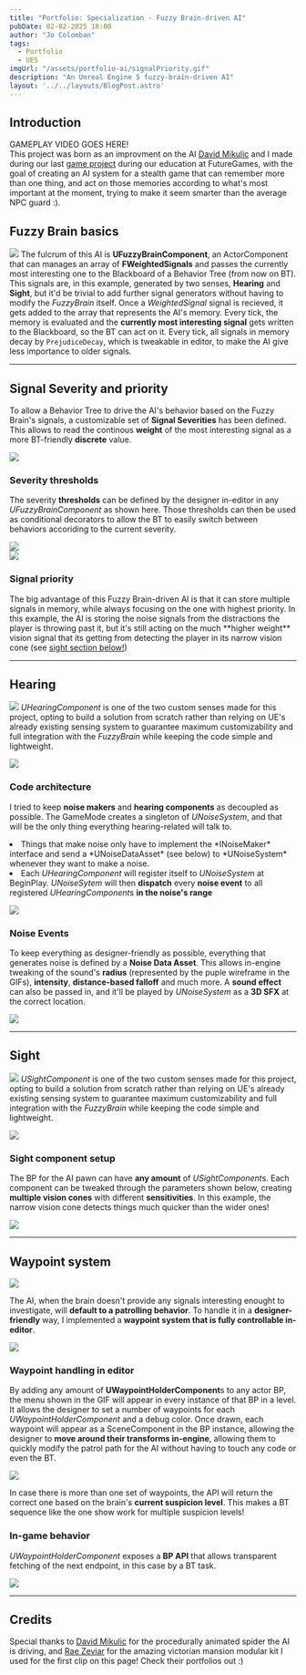```yaml
---
title: "Portfolio: Specialization - Fuzzy Brain-driven AI"
pubDate: 02-02-2025 18:00
author: "Jo Colomban"
tags:
  - Portfolio
  - UE5
imgUrl: "/assets/portfolio-ai/signalPriority.gif"
description: "An Unreal Engine 5 fuzzy-brain-driven AI"
layout: '../../layouts/BlogPost.astro'
---
```


## Introduction
GAMEPLAY VIDEO GOES HERE! <br>
This project was born as an improvment on the AI [David Mikulic](https://davidmikulic.com/) and I made during our last [game project]() during our education at FutureGames, with the goal of creating an AI system for a stealth game that can remember more than one thing, and act on those memories according to what's most important at the moment, trying to make it seem smarter than the average NPC guard :\).

## Fuzzy Brain basics
<img src='/assets/portfolio-ai/signalStruct.png' class='w-80% self-align-center'> </img>
The fulcrum of this AI is **UFuzzyBrainComponent**, an ActorComponent that can manages an array of **FWeightedSignals** and passes the currently most interesting one to the Blackboard of a Behavior Tree (from now on BT). This signals are, in this example, generated by two senses, **Hearing** and **Sight**, but it'd be trivial to add further signal generators without having to modify the *FuzzyBrain* itself.
Once a *WeightedSignal* signal is recieved, it gets added to the array that represents the AI's memory. Every tick, the memory is evaluated and the **currently most interesting signal** gets written to the Blackboard, so the BT can act on it. 
Every tick, all signals in memory decay by `PrejudiceDecay`, which is tweakable in editor, to make the AI give less importance to older signals.

<hr>

## Signal Severity and priority
To allow a Behavior Tree to drive the AI's behavior based on the Fuzzy Brain's signals, a customizable set of **Signal Severities** has been defined. This allows to read the continous **weight** of the most interesting signal as a more BT-friendly **discrete** value.

<div class="flex flex-col lg:flex-row items-center lg:space-x-4 space-y-4 lg:space-y-0 p-4">
    <div class="w-full lg:w-2/3">
        <img src="/assets/portfolio-ai/severityThresholds.png" class="rounded-lg" />
    </div>
    <div class="w-full lg:w-1/3">
        <h3>Severity thresholds</h3>
        <p class="text-justify">
            The severity <b>thresholds</b> can be defined by the designer in-editor in any <i>UFuzzyBrainComponent</i> as shown here. Those thresholds can then be used as conditional decorators to allow the BT to easily switch between behaviors accoriding to the current severity.
        </p>
    </div>
</div>
<img src="/assets/portfolio-ai/signalThresholdBT.png" class="rounded-lg p-4" />


<div class="flex flex-col lg:flex-row items-center lg:space-x-4 space-y-4 lg:space-y-0 p-4">
    <div class="w-full lg:w-2/3">
        <img src="/assets/portfolio-ai/signalPriority.gif" class="rounded-lg" />
    </div>
    <div class="w-full lg:w-1/3">
        <h3>Signal priority</h3>
        <p class="text-justify">
            The big advantage of this Fuzzy Brain-driven AI is that it can store multiple signals in memory, while always focusing on the one with highest priority. In this example, the AI is storing the noise signals from the distractions the player is throwing past it, but it's still acting on the much **higher weight** vision signal that its getting from detecting the player in its narrow vision cone (see <a href="#sight">sight section below!</a>)
        </p>
    </div>
</div>

<hr>

## Hearing
<img src='/assets/portfolio-ai/hearingThrowable.gif' class='hidden'></img>
*UHearingComponent* is one of the two custom senses made for this project, opting to build a solution from scratch rather than relying on UE's already existing sensing system to guarantee maximum customizability and full integration with the *FuzzyBrain* while keeping the code simple and lightweight.

<div class="flex flex-col lg:flex-row items-center lg:space-x-4 space-y-4 lg:space-y-0 p-4">
    <div class="w-full lg:w-2/3">
        <img src="/assets/portfolio-ai/hearingDiagram.png" class="rounded-lg" />
    </div>
    <div class="w-full lg:w-1/3">
        <h3>Code architecture</h3>
        <p class="text-justify">
            I tried to keep <b>noise makers</b> and <b>hearing components</b> as decoupled as possible. The GameMode creates a singleton of <i>UNoiseSystem</i>, and that will be the only thing everything hearing-related will talk to.
            <li> Things that make noise only have to implement the *INoiseMaker* interface and send a *UNoiseDataAsset* (see below) to *UNoiseSystem* whenever they want to make a noise.
            <li> Each <i>UHearingComponent</i> will register itself to <i>UNoiseSystem</i> at BeginPlay. <i>UNoiseSytem</i> will then <b>dispatch</b> every <b>noise event</b> to all registered <i>UHearingComponent</i>s <b>in the noise's range</b>
        </p>
    </div>
</div>

<div class="flex flex-col lg:flex-row items-center lg:space-x-4 space-y-4 lg:space-y-0 p-4">
    <div class="w-full lg:w-1/2 flex flex-col space-y-4">
        <img src="/assets/portfolio-ai/noiseDataAsset.png" class="rounded-lg" />
    </div>

   <div class="w-full lg:w-1/2 flex flex-col space-y-4 p-4">
        <div>
            <h3>Noise Events</h3>
        <p class="text-justify">
            To keep everything as designer-friendly as possible, everything that generates noise is defined by a <b>Noise Data Asset</b>. This allows in-engine tweaking of the sound's <b>radius</b> (represented by the puple wireframe in the GIFs), <b>intensity</b>, <b>distance-based falloff</b> and much more. A <b>sound effect</b> can also be passed in, and it'll be played by <i>UNoiseSystem</i> as a <b>3D SFX</b> at the correct location.
        </p>
        </div>
        <div>
            <img src="/assets/portfolio-ai/hearingThrowable.gif" class="rounded-lg" />
        </div>
    </div>
</div>

<hr>

## Sight
<img src='/assets/portfolio-ai/sightDemo2.gif' class='rounded-lg p-4' ></img>
*USightComponent* is one of the two custom senses made for this project, opting to build a solution from scratch rather than relying on UE's already existing sensing system to guarantee maximum customizability and full integration with the *FuzzyBrain* while keeping the code simple and lightweight.

<div class="flex flex-col lg:flex-row items-center lg:space-x-4 space-y-4 lg:space-y-0 p-4">
    <div class="w-full lg:w-1/2 flex flex-col space-y-4">
        <img src="/assets/portfolio-ai/sightBP.png" class="rounded-lg" />
    </div>

   <div class="w-full lg:w-1/2 flex flex-col space-y-4 p-4">
        <div>
        <h3>Sight component setup</h3>
        <p class="text-justify">
            The BP for the AI pawn can have <b>any amount</b> of <i>USightComponent</i>s. Each component can be tweaked through the parameters shown below, creating <b>multiple vision cones</b> with different <b>sensitivities</b>. In this example, the narrow vision cone detects things much quicker than the wider ones!
        </p>
        </div>
        <div>
            <img src="/assets/portfolio-ai/sightParams.png" class="rounded-lg" />
        </div>
    </div>
</div>

<hr>

## Waypoint system
<img src="/assets/portfolio-ai/Waypoints.gif" class="hidden" />

The AI, when the brain doesn't provide any signals interesting enought to investigate, will <b>default to a patrolling behavior</b>. To handle it in a <b>designer-friendly</b> way, I implemented a <b>waypoint system that is fully controllable in-editor</b>.

<div class="flex flex-col lg:flex-row items-center lg:space-x-4 space-y-4 lg:space-y-0 p-4">
    <div class="w-full lg:w-2/3">
        <img src="/assets/portfolio-ai/Waypoints.gif" class="rounded-lg" />
    </div>
    <div class="w-full lg:w-1/3">
        <h3>Waypoint handling in editor</h3>
        <p class="text-justify">
            By adding any amount of <b>UWaypointHolderComponent</b>s to any actor BP, the menu shown in the GIF will appear in every instance of that BP in a level. It allows the designer to set a number of waypoints for each <i>UWaypointHolderComponent</i> and a debug color. Once drawn, each waypoint will appear as a SceneComponent in the BP instance, allowing the designer to <b>move around their transforms in-engine</b>, allowing them to quickly modify the patrol path for the AI without having to touch any code or even the BT.
        </p>
    </div>
</div>

<div class="flex flex-col lg:flex-row items-center lg:space-x-4 space-y-4 lg:space-y-0 p-4">
    <div class="w-full lg:w-1/2 flex flex-col space-y-4">
        <img src="/assets/portfolio-ai/waypointsIngame.gif" class="rounded-lg" />
        <p class="text-justify">
           In case there is more than one set of waypoints, the API will return the correct one based on the brain's <b>current suspicion level</b>. This makes a BT sequence like the one show work for multiple suspicion levels!
        </p>
    </div>

   <div class="w-full lg:w-1/2 flex flex-col space-y-4 p-4">
        <div>
            <h3>In-game behavior</h3>
            <p class="text-justify">
                <i>UWaypointHolderComponent</i> exposes a <b>BP API</b> that allows transparent fetching of the next endpoint, in this case by a BT task.
            </p>
        </div>
        <div>
            <img src="/assets/portfolio-ai/waypointBT.png" class="rounded-lg" />
        </div>
    </div>
</div>

<hr>

## Credits
Special thanks to [David Mikulic](https://davidmikulic.com/entomon) for the procedurally animated spider the AI is driving, and [Rae Zeviar](https://www.artstation.com/artwork/2BlOVB) for the amazing victorian mansion modular kit I used for the first clip on this page! Check their portfolios out :\)



